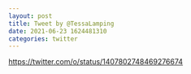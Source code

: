 ```yaml
--- 
layout: post 
title: Tweet by @TessaLamping 
date: 2021-06-23 1624481310 
categories: twitter 
--- 
```

https://twitter.com/o/status/1407802748469276674